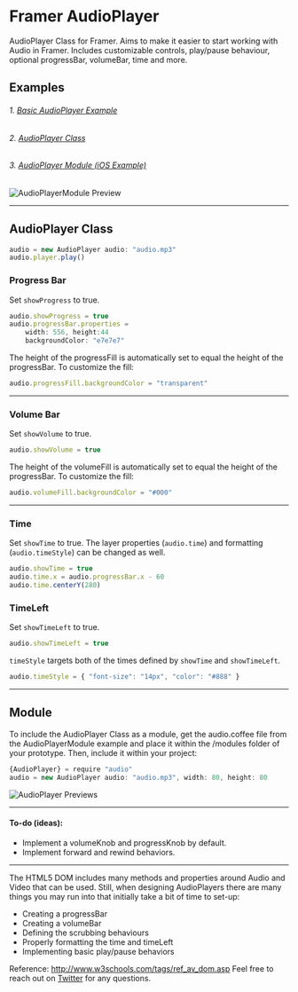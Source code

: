 # Framer AudioPlayer
AudioPlayer Class for Framer. Aims to make it easier to start working with Audio in Framer. Includes customizable controls, play/pause behaviour, optional progressBar, volumeBar, time and more.

## Examples
###### 1. [Basic AudioPlayer Example](http://share.framerjs.com/mz633vr9l57p/)
###### 2. [AudioPlayer Class](http://share.framerjs.com/bplu2b1se9bv/) 
###### 3. [AudioPlayer Module (iOS Example)](http://share.framerjs.com/z7b91klf85q2/) 

![AudioPlayerModule Preview](https://www.imageupload.co.uk/images/2015/03/17/ap4.png)

---

## AudioPlayer Class

```javascript
audio = new AudioPlayer audio: "audio.mp3"
audio.player.play()
```

### Progress Bar
Set `showProgress` to true. 
```javascript
audio.showProgress = true
audio.progressBar.properties = 
	width: 556, height:44
	backgroundColor: "e7e7e7"
```

The height of the progressFill is automatically set to equal the height of the progressBar. To customize the fill:
```javascript
audio.progressFill.backgroundColor = "transparent"
```
---

### Volume Bar
Set `showVolume` to true. 
```javascript
audio.showVolume = true
```

The height of the volumeFill is automatically set to equal the height of the progressBar. To customize the fill:
```javascript
audio.volumeFill.backgroundColor = "#000"
```

---

### Time
Set `showTime` to true. The layer properties (`audio.time`) and formatting (`audio.timeStyle`) can be changed as well.
```javascript
audio.showTime = true
audio.time.x = audio.progressBar.x - 60
audio.time.centerY(280)

```

### TimeLeft
Set `showTimeLeft` to true. 
```javascript
audio.showTimeLeft = true
```

`timeStyle` targets both of the times defined by `showTime` and `showTimeLeft`.
```javascript
audio.timeStyle = { "font-size": "14px", "color": "#888" }
```
---

## Module
To include the AudioPlayer Class as a module, get the audio.coffee file from the AudioPlayerModule example and place it within the /modules folder of your prototype. Then, include it within your project:

```javascript
{AudioPlayer} = require "audio"
audio = new AudioPlayer audio: "audio.mp3", width: 80, height: 80
```

![AudioPlayer Previews](http://cl.ly/aFrl/playerPreviews.png)

---
#### To-do (ideas):
- Implement a volumeKnob and progressKnob by default.
- Implement forward and rewind behaviors.

---

The HTML5 DOM includes many methods and properties around Audio and Video that can be used. Still, when designing AudioPlayers there are many things you may run into that initially take a bit of time to set-up:

- Creating a progressBar
- Creating a volumeBar
- Defining the scrubbing behaviours
- Properly formatting the time and timeLeft
- Implementing basic play/pause behaviors

Reference: http://www.w3schools.com/tags/ref_av_dom.asp
Feel free to reach out on [Twitter](https://twitter.com/benjaminnathan/) for any questions.
